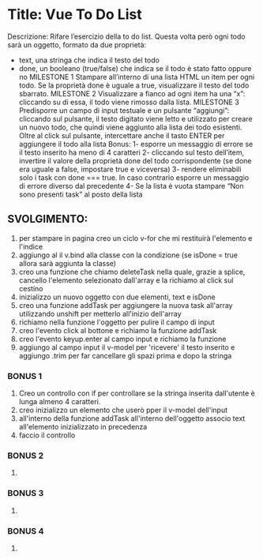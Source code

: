 Title: Vue To Do List
===
Descrizione:
Rifare l’esercizio della to do list.
Questa volta però ogni todo sarà un oggetto, formato da due proprietà:
- text, una stringa che indica il testo del todo
- done, un booleano (true/false) che indica se il todo è stato fatto oppure no
MILESTONE 1
Stampare all’interno di una lista HTML un item per ogni todo.
Se la proprietà done è uguale a true, visualizzare il testo del todo sbarrato.
MILESTONE 2
Visualizzare a fianco ad ogni item ha una “x”: cliccando su di essa, il todo viene rimosso dalla lista.
MILESTONE 3
Predisporre un campo di input testuale e un pulsante “aggiungi”: cliccando sul pulsante, il testo digitato viene letto e utilizzato per creare un nuovo todo, che quindi viene aggiunto alla lista dei todo esistenti.
Oltre al click sul pulsante, intercettare anche il tasto ENTER per aggiungere il todo alla lista
Bonus:
1- esporre un messaggio di errore se il testo inserito ha meno di 4 caratteri
2- cliccando sul testo dell’item, invertire il valore della proprietà done del todo corrispondente (se done era uguale a false, impostare true e viceversa)
3- rendere eliminabili solo i task con done === true. In caso contrario esporre un messaggio di errore diverso dal precedente
4- Se la lista è vuota stampare “Non sono presenti task” al posto della lista


## SVOLGIMENTO: 
1. per stampare in pagina creo un ciclo v-for che mi restituirà l'elemento e l'indice 
2. aggiungo al il v.bind alla classe con la condizione (se isDone = true allora sarà aggiunta la classe)
3. creo una funzione che chiamo deleteTask nella quale, grazie a splice, cancello l'elemento selezionato dall'array e la richiamo al click sul cestino
4. inizializzo un nuovo oggetto con due elementi, text e isDone
5. creo una funzione addTask per aggiungere la nuova task all'array utilizzando unshift per metterlo all'inizio dell'array 
6. richiamo nella funzione l'oggetto per pulire il campo di input
7. creo l'evento click al bottone e richiamo la funzione addTask 
8. creo l'evento keyup.enter al campo input e richiamo la funzione
9. aggiungo al campo input il v-model per 'ricevere' il testo inserito e aggiungo .trim per far cancellare gli spazi prima e dopo la stringa

### BONUS 1
1. Creo un controllo con if per controllare se la stringa inserita dall'utente è lunga almeno 4 caratteri.
2. creo inizializzo un elemento che userò pper il v-model dell'input
3. all'interno della funzione addTask all'interno dell'oggetto associo text all'elemento inizializzato in precedenza
4. faccio il controllo 


### BONUS 2
1. 


### BONUS 3
1. 


### BONUS 4
1. 